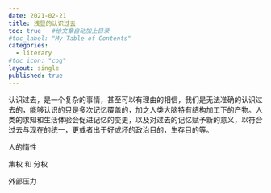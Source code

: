 ```yaml
---
date: 2021-02-21
title: 浅显的认识过去
toc: true   #给文章自动加上目录
#toc_label: "My Table of Contents"
categories:
  - literary
#toc_icon: "cog"
layout: single
published: true
---
```




认识过去，是一个复杂的事情，甚至可以有理由的相信，我们是无法准确的认识过去的，能够认识的只是多次记忆覆盖的，加之人类大脑特有结构加工下的产物。人类的求知和生活体验会促进记忆的变更，以及对过去的记忆赋予新的意义，以符合过去与现在的统一，更或者出于好或坏的政治目的，生存目的等。

人的惰性

集权 和 分权

外部压力